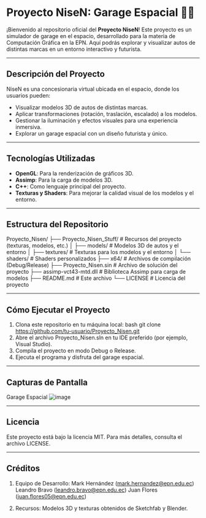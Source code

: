 # Proyecto NiseN: Garage Espacial 🚀🚗

¡Bienvenido al repositorio oficial del **Proyecto NiseN**! Este proyecto es un simulador de garage en el espacio, desarrollado para la materia de Computación Gráfica en la EPN. 
Aquí podrás explorar y visualizar autos de distintas marcas en un entorno interactivo y futurista.

---

## **Descripción del Proyecto**

NiseN es una concesionaria virtual ubicada en el espacio, donde los usuarios pueden:
- Visualizar modelos 3D de autos de distintas marcas.
- Aplicar transformaciones (rotación, traslación, escalado) a los modelos.
- Gestionar la iluminación y efectos visuales para una experiencia inmersiva.
- Explorar un garage espacial con un diseño futurista y único.

---

## **Tecnologías Utilizadas**

- **OpenGL**: Para la renderización de gráficos 3D.
- **Assimp**: Para la carga de modelos 3D.
- **C++**: Como lenguaje principal del proyecto.
- **Texturas y Shaders**: Para mejorar la calidad visual de los modelos y el entorno.

---

## **Estructura del Repositorio**

Proyecto_Nisen/
├── Proyecto_Nisen_Stuff/ # Recursos del proyecto (texturas, modelos, etc.)
│ ├── models/ # Modelos 3D de autos y el entorno
│ ├── textures/ # Texturas para los modelos y el entorno
│ └── shaders/ # Shaders personalizados
├── x64/ # Archivos de compilación (Debug/Release)
├── Proyecto_Nisen.sin # Archivo de solución del proyecto
├── assimp-vct43-mtd.dll # Biblioteca Assimp para carga de modelos
├── README.md # Este archivo
└── LICENSE # Licencia del proyecto

---

## **Cómo Ejecutar el Proyecto**

1. Clona este repositorio en tu máquina local:
   bash
   git clone https://github.com/tu-usuario/Proyecto_Nisen.git
2. Abre el archivo Proyecto_Nisen.sln en tu IDE preferido (por ejemplo, Visual Studio).
3. Compila el proyecto en modo Debug o Release.
4. Ejecuta el programa y disfruta del garage espacial.

---

## **Capturas de Pantalla**

Garage Espacial
![image](https://github.com/user-attachments/assets/69cf0222-2f94-4001-a533-d271fbf2ecdf)

---

## **Licencia**

Este proyecto está bajo la licencia MIT. Para más detalles, consulta el archivo LICENSE.

---

## **Créditos**

1. Equipo de Desarrollo:
   Mark Hernández (mark.hernandez@epn.edu.ec)
   Leandro Bravo (leandro.bravo@epn.edu.ec)
   Juan Flores (juan.flores05@epn.edu.ec)

2. Recursos:
   Modelos 3D y texturas obtenidos de Sketchfab y Blender.

   
